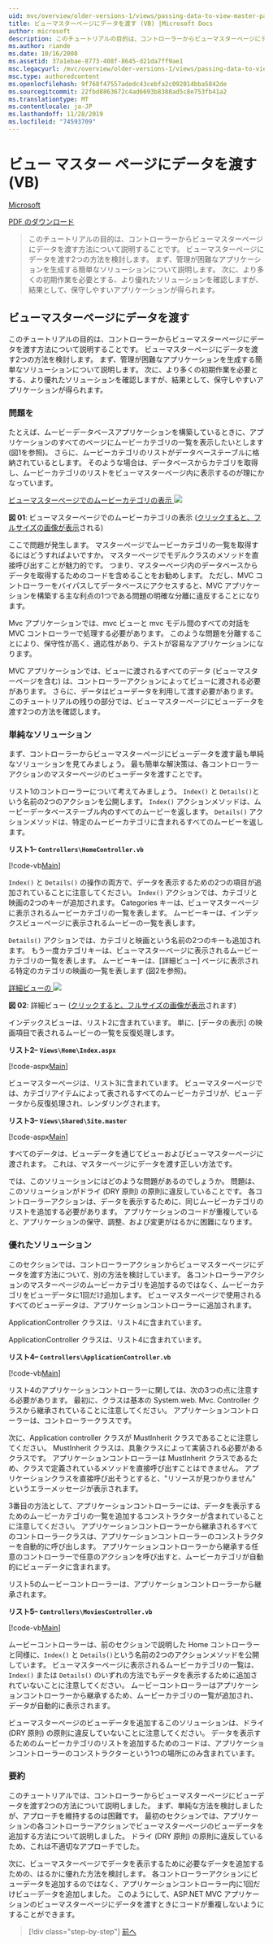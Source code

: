```yaml
---
uid: mvc/overview/older-versions-1/views/passing-data-to-view-master-pages-vb
title: ビューマスターページにデータを渡す (VB) |Microsoft Docs
author: microsoft
description: このチュートリアルの目的は、コントローラーからビューマスターページにデータを渡す方法について説明することです。 ビュー m にデータを渡す2つの方法を検討しています...
ms.author: riande
ms.date: 10/16/2008
ms.assetid: 37a1ebae-8773-408f-8645-d21da7ff9ae1
msc.legacyurl: /mvc/overview/older-versions-1/views/passing-data-to-view-master-pages-vb
msc.type: authoredcontent
ms.openlocfilehash: 9f768f47557adedc43cebfa2c092014bba5842de
ms.sourcegitcommit: 22fbd8863672c4ad6693b8388ad5c8e753fb41a2
ms.translationtype: MT
ms.contentlocale: ja-JP
ms.lasthandoff: 11/28/2019
ms.locfileid: "74593709"
---
```

# <a name="passing-data-to-view-master-pages-vb"></a>ビュー マスター ページにデータを渡す (VB)

[Microsoft](https://github.com/microsoft)

[PDF のダウンロード](https://download.microsoft.com/download/e/f/3/ef3f2ff6-7424-48f7-bdaa-180ef64c3490/ASPNET_MVC_Tutorial_13_VB.pdf)

> このチュートリアルの目的は、コントローラーからビューマスターページにデータを渡す方法について説明することです。 ビューマスターページにデータを渡す2つの方法を検討します。 まず、管理が困難なアプリケーションを生成する簡単なソリューションについて説明します。 次に、より多くの初期作業を必要とする、より優れたソリューションを確認しますが、結果として、保守しやすいアプリケーションが得られます。

## <a name="passing-data-to-view-master-pages"></a>ビューマスターページにデータを渡す

このチュートリアルの目的は、コントローラーからビューマスターページにデータを渡す方法について説明することです。 ビューマスターページにデータを渡す2つの方法を検討します。 まず、管理が困難なアプリケーションを生成する簡単なソリューションについて説明します。 次に、より多くの初期作業を必要とする、より優れたソリューションを確認しますが、結果として、保守しやすいアプリケーションが得られます。

### <a name="the-problem"></a>問題を

たとえば、ムービーデータベースアプリケーションを構築しているときに、アプリケーションのすべてのページにムービーカテゴリの一覧を表示したいとします (図1を参照)。 さらに、ムービーカテゴリのリストがデータベーステーブルに格納されているとします。 そのような場合は、データベースからカテゴリを取得し、ムービーカテゴリのリストをビューマスターページ内に表示するのが理にかなっています。

[ビューマスターページでのムービーカテゴリの表示 ![](passing-data-to-view-master-pages-vb/_static/image2.png)](passing-data-to-view-master-pages-vb/_static/image1.png)

**図 01**: ビューマスターページでのムービーカテゴリの表示 ([クリックすると、フルサイズの画像が表示](passing-data-to-view-master-pages-vb/_static/image3.png)される)

ここで問題が発生します。 マスターページでムービーカテゴリの一覧を取得するにはどうすればよいですか。 マスターページでモデルクラスのメソッドを直接呼び出すことが魅力的です。 つまり、マスターページ内のデータベースからデータを取得するためのコードを含めることをお勧めします。 ただし、MVC コントローラーをバイパスしてデータベースにアクセスすると、MVC アプリケーションを構築する主な利点の1つである問題の明確な分離に違反することになります。

Mvc アプリケーションでは、mvc ビューと mvc モデル間のすべての対話を MVC コントローラーで処理する必要があります。 このような問題を分離することにより、保守性が高く、適応性があり、テストが容易なアプリケーションになります。

MVC アプリケーションでは、ビューに渡されるすべてのデータ (ビューマスターページを含む) は、コントローラーアクションによってビューに渡される必要があります。 さらに、データはビューデータを利用して渡す必要があります。 このチュートリアルの残りの部分では、ビューマスターページにビューデータを渡す2つの方法を確認します。

### <a name="the-simple-solution"></a>単純なソリューション

まず、コントローラーからビューマスターページにビューデータを渡す最も単純なソリューションを見てみましょう。 最も簡単な解決策は、各コントローラーアクションのマスターページのビューデータを渡すことです。

リスト1のコントローラーについて考えてみましょう。 `Index()` と `Details()`という名前の2つのアクションを公開します。 `Index()` アクションメソッドは、ムービーデータベーステーブル内のすべてのムービーを返します。 `Details()` アクションメソッドは、特定のムービーカテゴリに含まれるすべてのムービーを返します。

**リスト1– `Controllers\HomeController.vb`**

[!code-vb[Main](passing-data-to-view-master-pages-vb/samples/sample1.vb)]

`Index()` と `Details()` の操作の両方で、データを表示するための2つの項目が追加されていることに注意してください。 `Index()` アクションでは、カテゴリと映画の2つのキーが追加されます。 Categories キーは、ビューマスターページに表示されるムービーカテゴリの一覧を表します。 ムービーキーは、インデックスビューページに表示されるムービーの一覧を表します。

`Details()` アクションでは、カテゴリと映画という名前の2つのキーも追加されます。 もう一度カテゴリキーは、ビューマスターページに表示されるムービーカテゴリの一覧を表します。 ムービーキーは、[詳細ビュー] ページに表示される特定のカテゴリの映画の一覧を表します (図2を参照)。

[詳細ビューの ![](passing-data-to-view-master-pages-vb/_static/image5.png)](passing-data-to-view-master-pages-vb/_static/image4.png)

**図 02**: 詳細ビュー ([クリックすると、フルサイズの画像が表示](passing-data-to-view-master-pages-vb/_static/image6.png)されます)

インデックスビューは、リスト2に含まれています。 単に、[データの表示] の映画項目で表されるムービーの一覧を反復処理します。

**リスト2– `Views\Home\Index.aspx`**

[!code-aspx[Main](passing-data-to-view-master-pages-vb/samples/sample2.aspx)]

ビューマスターページは、リスト3に含まれています。 ビューマスターページでは、カテゴリアイテムによって表されるすべてのムービーカテゴリが、ビューデータから反復処理され、レンダリングされます。

**リスト3– `Views\Shared\Site.master`**

[!code-aspx[Main](passing-data-to-view-master-pages-vb/samples/sample3.aspx)]

すべてのデータは、ビューデータを通じてビューおよびビューマスターページに渡されます。 これは、マスターページにデータを渡す正しい方法です。

では、このソリューションにはどのような問題があるのでしょうか。 問題は、このソリューションがドライ (DRY 原則) の原則に違反していることです。 各コントローラーアクションは、データを表示するために、同じムービーカテゴリのリストを追加する必要があります。 アプリケーションのコードが重複していると、アプリケーションの保守、調整、および変更がはるかに困難になります。

### <a name="the-good-solution"></a>優れたソリューション

このセクションでは、コントローラーアクションからビューマスターページにデータを渡す方法について、別の方法を検討しています。 各コントローラーアクションのマスターページのムービーカテゴリを追加するのではなく、ムービーカテゴリをビューデータに1回だけ追加します。 ビューマスターページで使用されるすべてのビューデータは、アプリケーションコントローラーに追加されます。

ApplicationController クラスは、リスト4に含まれています。

ApplicationController クラスは、リスト4に含まれています。

**リスト4– `Controllers\ApplicationController.vb`**

[!code-vb[Main](passing-data-to-view-master-pages-vb/samples/sample4.vb)]

リスト4のアプリケーションコントローラーに関しては、次の3つの点に注意する必要があります。 最初に、クラスは基本の System.web. Mvc. Controller クラスから継承されていることに注意してください。 アプリケーションコントローラーは、コントローラークラスです。

次に、Application controller クラスが MustInherit クラスであることに注意してください。 MustInherit クラスは、具象クラスによって実装される必要があるクラスです。 アプリケーションコントローラーは MustInherit クラスであるため、クラスで定義されているメソッドを直接呼び出すことはできません。 アプリケーションクラスを直接呼び出そうとすると、"リソースが見つかりません" というエラーメッセージが表示されます。

3番目の方法として、アプリケーションコントローラーには、データを表示するためのムービーカテゴリの一覧を追加するコンストラクターが含まれていることに注意してください。 アプリケーションコントローラーから継承されるすべてのコントローラークラスは、アプリケーションコントローラーのコンストラクターを自動的に呼び出します。 アプリケーションコントローラーから継承する任意のコントローラーで任意のアクションを呼び出すと、ムービーカテゴリが自動的にビューデータに含まれます。

リスト5のムービーコントローラーは、アプリケーションコントローラーから継承されます。

**リスト5– `Controllers\MoviesController.vb`**

[!code-vb[Main](passing-data-to-view-master-pages-vb/samples/sample5.vb)]

ムービーコントローラーは、前のセクションで説明した Home コントローラーと同様に、`Index()` と `Details()`という名前の2つのアクションメソッドを公開しています。 ビューマスターページに表示されるムービーカテゴリの一覧は、`Index()` または `Details()` のいずれの方法でもデータを表示するために追加されていないことに注意してください。 ムービーコントローラーはアプリケーションコントローラーから継承するため、ムービーカテゴリの一覧が追加され、データが自動的に表示されます。

ビューマスターページのビューデータを追加するこのソリューションは、ドライ (DRY 原則) の原則に違反していないことに注意してください。 データを表示するためのムービーカテゴリのリストを追加するためのコードは、アプリケーションコントローラーのコンストラクターという1つの場所にのみ含まれています。

### <a name="summary"></a>要約

このチュートリアルでは、コントローラーからビューマスターページにビューデータを渡す2つの方法について説明しました。 まず、単純な方法を検討しましたが、アプローチを維持するのは困難です。 最初のセクションでは、アプリケーションの各コントローラーアクションでビューマスターページのビューデータを追加する方法について説明しました。 ドライ (DRY 原則) の原則に違反しているため、これは不適切なアプローチでした。

次に、ビューマスターページでデータを表示するために必要なデータを追加するための、はるかに優れた方法を検討します。 各コントローラーアクションにビューデータを追加するのではなく、アプリケーションコントローラー内に1回だけビューデータを追加しました。 このようにして、ASP.NET MVC アプリケーションのビューマスターページにデータを渡すときにコードが重複しないようにすることができます。

> [!div class="step-by-step"]
> [前へ](creating-page-layouts-with-view-master-pages-vb.md)
